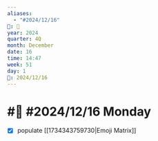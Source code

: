 ```yaml
---
aliases:
  - "#2024/12/16"
📁: 📅
year: 2024
quarter: 4Q
month: December
date: 16
time: 14:47
week: 51
day: 1
📅: 2024/12/16
---
```

# #📅 #2024/12/16 Monday

- [x] populate [[1734343759730|Emoji Matrix]]